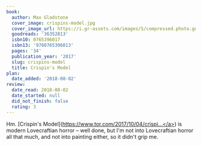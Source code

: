 ```yaml
---
book:
  author: Max Gladstone
  cover_image: crispins-model.jpg
  cover_image_url: https://i.gr-assets.com/images/S/compressed.photo.goodreads.com/books/1507127832l/36352813._SX98_.jpg
  goodreads: '36352813'
  isbn10: 0765396017
  isbn13: '9780765396013'
  pages: '34'
  publication_year: '2017'
  slug: crispins-model
  title: Crispin's Model
plan:
  date_added: '2018-08-02'
review:
  date_read: 2018-08-02
  date_started: null
  did_not_finish: false
  rating: 3
---
```


Hm. [Crispin's Model](<a target="_blank" href="https://www.tor.com/2017/10/04/crispins-model/" rel="nofollow">https://www.tor.com/2017/10/04/crispi...</a>) is modern Lovecraftian horror – well done, but I'm not into Lovecraftian horror all that much, and not into painting either, so it didn't grip me.
